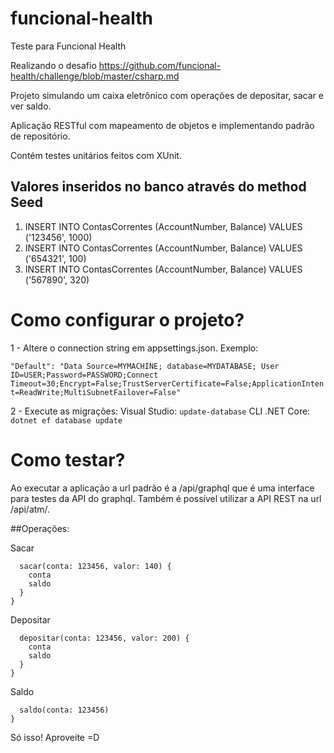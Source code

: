 # funcional-health
Teste para Funcional Health


Realizando o desafio https://github.com/funcional-health/challenge/blob/master/csharp.md

Projeto simulando um caixa eletrônico com operações de depositar, sacar e ver saldo.

Aplicação RESTful com mapeamento de objetos e implementando padrão de repositório.

Contém testes unitários feitos com XUnit.


## Valores inseridos no banco através do method Seed
1. INSERT INTO ContasCorrentes (AccountNumber, Balance) VALUES ('123456', 1000)
2. INSERT INTO ContasCorrentes (AccountNumber, Balance) VALUES ('654321', 100)
3. INSERT INTO ContasCorrentes (AccountNumber, Balance) VALUES ('567890', 320)


# Como configurar o projeto?

1 - Altere o connection string em appsettings.json.
Exemplo: 

```"Default": "Data Source=MYMACHINE; database=MYDATABASE; User ID=USER;Password=PASSWORD;Connect Timeout=30;Encrypt=False;TrustServerCertificate=False;ApplicationIntent=ReadWrite;MultiSubnetFailover=False" ```

2 - Execute as migrações:
    Visual Studio:
    ``` update-database ```
    CLI .NET Core: 
    ``` dotnet ef database update ```
    
# Como testar?
Ao executar a aplicação a url padrão é a /api/graphql que é uma interface para testes da API do graphql.
Também é possível utilizar a API REST na url /api/atm/.

##Operações:

Sacar
```mutation {
  sacar(conta: 123456, valor: 140) {
    conta
    saldo
  }
}
```

Depositar
```mutation {
  depositar(conta: 123456, valor: 200) {
    conta
    saldo
  }
}
```

Saldo
```query {
  saldo(conta: 123456)
}
```



Só isso! Aproveite =D
